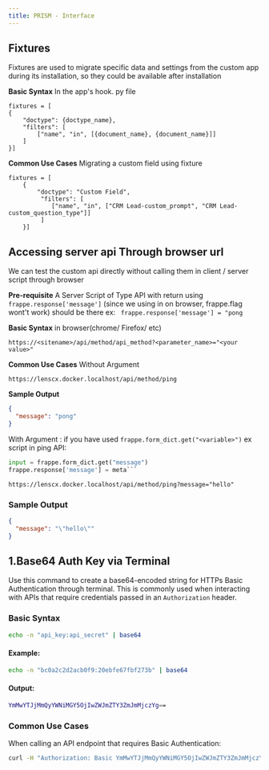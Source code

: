 ```yaml
---
title: PRISM - Interface
---
```


## Fixtures
Fixtures are used to migrate specific data and settings from the custom app during its installation, so they could be available after installation

**Basic Syntax**
In the app's hook. py file
```
fixtures = [
{
	"doctype": {doctype_name},
	"filters": [
		["name", "in", [{document_name}, {document_name}]]
	]
}]
```
**Common Use Cases** 
Migrating a custom field using fixture
```
fixtures = [
    {
        "doctype": "Custom Field",
         "filters": [
            ["name", "in", ["CRM Lead-custom_prompt", "CRM Lead-custom_question_type"]]
         ]
    }]
```

## Accessing server api Through browser url
We can test the custom api directly without calling them in client / server script through browser

**Pre-requisite**
A Server Script of Type API with return using `frappe.response['message']` (since we using in on browser, frappe.flag wont't work) should be there
ex: ``` frappe.response['message'] = "pong```

**Basic Syntax**
in browser(chrome/ Firefox/ etc)
```
https://<sitename>/api/method/api_method?<parameter_name>="<your value>"
```
**Common Use Cases** 
Without Argument
```
https://lenscx.docker.localhost/api/method/ping
```
**Sample Output**
```json
{
  "message": "pong"
}
```
With Argument : if you have used `frappe.form_dict.get("<variable>")`
ex script in ping API:
 ```python
input = frappe.form_dict.get("message")
frappe.response['message'] = meta```
```
```
https://lenscx.docker.localhost/api/method/ping?message="hello"
```
### Sample Output
```json
{
  "message": "\"hello\""
}
```
## 1.Base64 Auth Key via Terminal

Use this command to create a base64-encoded string for HTTPs Basic Authentication through terminal. This is commonly used when interacting with APIs that require credentials passed in an `Authorization` header.

### Basic Syntax

```bash
echo -n "api_key:api_secret" | base64
```
#### Example: 
```bash
echo -n "bc0a2c2d2acb0f9:20ebfe67fbf273b" | base64
```
#### Output:
```bash
YmMwYTJjMmQyYWNiMGY5OjIwZWJmZTY3ZmJmMjczYg==
```

### Common Use Cases
 When calling an API endpoint that requires Basic Authentication:

```bash
curl -H "Authorization: Basic YmMwYTJjMmQyYWNiMGY5OjIwZWJmZTY3ZmJmMjczYg==" https://api.example.com/data
```